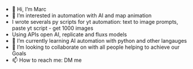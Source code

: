 - 👋 Hi, I’m Marc
- 👀 I’m interested in automation with AI and map animation
-  I wrote severals py scripts for yt automation: text to image prompts, paste yt script - get 1000 images
-  Using APIs open AI, replicate and fluxs models  
- 🌱 I’m currently learning AI automation with python and other langauges
- 💞️ I’m looking to collaborate on with all people helping to achieve our Goals
- 📫 How to reach me: DM me


<!---
Aurelzipcode91001/Aurelzipcode91001 is a ✨ special ✨ repository because its `README.md` (this file) appears on your GitHub profile.
You can click the Preview link to take a look at your changes.
--->
